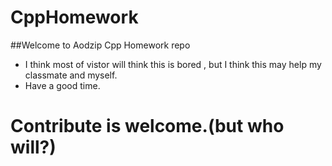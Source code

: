 # CppHomework
##Welcome to Aodzip Cpp Homework repo
 - I think most of vistor will think this is bored , but I think this may help my classmate and myself.
 - Have a good time.
 
# Contribute is welcome.(but who will?)
